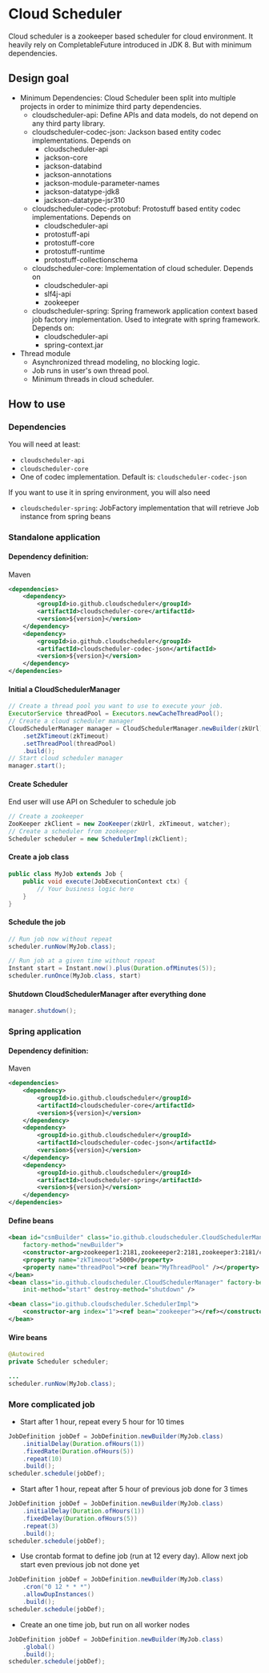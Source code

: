 # Cloud Scheduler
Cloud scheduler is a zookeeper based scheduler for cloud environment. It heavily
rely on CompletableFuture introduced in JDK 8. But with minimum dependencies.
## Design goal
* Minimum Dependencies: 
Cloud Scheduler been split into multiple projects in order to minimize
third party dependencies.
    * cloudscheduler-api:  Define APIs and data models, do not depend on any third party library.
    * cloudscheduler-codec-json: Jackson based entity codec implementations. Depends on
        * cloudscheduler-api
        * jackson-core
        * jackson-databind
        * jackson-annotations
        * jackson-module-parameter-names
        * jackson-datatype-jdk8
        * jackson-datatype-jsr310
    * cloudscheduler-codec-protobuf: Protostuff based entity codec implementations. Depends on
        * cloudscheduler-api
        * protostuff-api
        * protostuff-core
        * protostuff-runtime
        * protostuff-collectionschema
    * cloudscheduler-core: Implementation of cloud scheduler. Depends on
        * cloudscheduler-api
        * slf4j-api
        * zookeeper
    * cloudscheduler-spring: Spring framework application context based job factory implementation. Used to
integrate with spring framework. Depends on:
        * cloudscheduler-api
        * spring-context.jar
* Thread module
    * Asynchronized thread modeling, no blocking logic.
    * Job runs in user's own thread pool.
    * Minimum threads in cloud scheduler.

## How to use
### Dependencies
You will need at least:
* `cloudscheduler-api`
* `cloudscheduler-core`
* One of codec implementation. Default is: `cloudscheduler-codec-json`

If you want to use it in spring environment, you will also need
* `cloudscheduler-spring`: JobFactory implementation that will retrieve Job instance from spring beans

### Standalone application
#### Dependency definition:
Maven
```xml
<dependencies>
    <dependency>
        <groupId>io.github.cloudscheduler</groupId>
        <artifactId>cloudscheduler-core</artifactId>
        <version>${version}</version>
    </dependency>
    <dependency>
        <groupId>io.github.cloudscheduler</groupId>
        <artifactId>cloudscheduler-codec-json</artifactId>
        <version>${version}</version>
    </dependency>
</dependencies>
```
#### Initial a CloudSchedulerManager
``` java
// Create a thread pool you want to use to execute your job.
ExecutorService threadPool = Executors.newCacheThreadPool();
// Create a cloud scheduler manager
CloudSchedulerManager manager = CloudSchedulerManager.newBuilder(zkUrl)
    .setZkTimeout(zkTimeout)
    .setThreadPool(threadPool)
    .build();
// Start cloud scheduler manager
manager.start();
```
#### Create Scheduler
End user will use API on Scheduler to schedule job
```java
// Create a zookeeper
ZooKeeper zkClient = new ZooKeeper(zkUrl, zkTimeout, watcher);
// Create a scheduler from zookeeper
Scheduler scheduler = new SchedulerImpl(zkClient);
```
#### Create a job class
```java
public class MyJob extends Job {
    public void execute(JobExecutionContext ctx) {
        // Your business logic here
    }
}
```
#### Schedule the job
```java
// Run job now without repeat
scheduler.runNow(MyJob.class);

// Run job at a given time without repeat
Instant start = Instant.now().plus(Duration.ofMinutes(5));
scheduler.runOnce(MyJob.class, start)
```
#### Shutdown CloudSchedulerManager after everything done
```java
manager.shutdown();
```
### Spring application
#### Dependency definition:
Maven
```xml
<dependencies>
    <dependency>
        <groupId>io.github.cloudscheduler</groupId>
        <artifactId>cloudscheduler-core</artifactId>
        <version>${version}</version>
    </dependency>
    <dependency>
        <groupId>io.github.cloudscheduler</groupId>
        <artifactId>cloudscheduler-codec-json</artifactId>
        <version>${version}</version>
    </dependency>
    <dependency>
        <groupId>io.github.cloudscheduler</groupId>
        <artifactId>cloudscheduler-spring</artifactId>
        <version>${version}</version>
    </dependency>
</dependencies>
```
#### Define beans
```xml
<bean id="csmBuilder" class="io.github.cloudscheduler.CloudSchedulerManager$Builder"
    factory-method="newBuilder">
    <constructor-arg>zookeeper1:2181,zookeeeper2:2181,zookeeper3:2181/cloudscheduler</constructor-arg>
    <property name="zkTimeout">5000</property>
    <property name="threadPool"><ref bean="MyThreadPool" /></property>
</bean>
<bean class="io.github.cloudscheduler.CloudSchedulerManager" factory-bean="csmBuilder" factory-method="build"
    init-method="start" destroy-method="shutdown" />

<bean class="io.github.cloudscheduler.SchedulerImpl">
    <constructor-arg index="1"><ref bean="zookeeper"></ref></constructor-arg>
</bean>
```
#### Wire beans
```java
@Autowired
private Scheduler scheduler;

...
scheduler.runNow(MyJob.class);
```

### More complicated job
* Start after 1 hour, repeat every 5 hour for 10 times
```java
JobDefinition jobDef = JobDefinition.newBuilder(MyJob.class)
    .initialDelay(Duration.ofHours(1))
    .fixedRate(Duration.ofHours(5))
    .repeat(10)
    .build();
scheduler.schedule(jobDef);
```
* Start after 1 hour, repeat after 5 hour of previous job done for 3 times
```java
JobDefinition jobDef = JobDefinition.newBuilder(MyJob.class)
    .initialDelay(Duration.ofHours(1))
    .fixedDelay(Duration.ofHours(5))
    .repeat(3)
    .build();
scheduler.schedule(jobDef);
```
* Use crontab format to define job (run at 12 every day). Allow next job start even previous job not done yet
```java
JobDefinition jobDef = JobDefinition.newBuilder(MyJob.class)
    .cron("0 12 * * *")
    .allowDupInstances()
    .build();
scheduler.schedule(jobDef);
```
* Create an one time job, but run on all worker nodes
```java
JobDefinition jobDef = JobDefinition.newBuilder(MyJob.class)
    .global()
    .build();
scheduler.schedule(jobDef);
```
